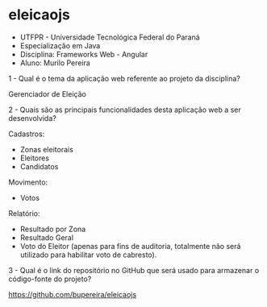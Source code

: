 # eleicaojs

- UTFPR - Universidade Tecnológica Federal do Paraná 
- Especialização em Java 
- Disciplina: Frameworks Web - Angular 
- Aluno: Murilo Pereira

1 - Qual é o tema da aplicação web referente ao projeto da disciplina? 

Gerenciador de Eleição

2 - Quais são as principais funcionalidades desta aplicação web a ser desenvolvida?

Cadastros:

- Zonas eleitorais
- Eleitores
- Candidatos

Movimento:

- Votos

Relatório:

- Resultado por Zona
- Resultado Geral
- Voto do Eleitor (apenas para fins de auditoria, totalmente não será utilizado para habilitar voto de cabresto).

3 - Qual é o link do repositório no GitHub que será usado para armazenar o código-fonte do projeto? 

https://github.com/bupereira/eleicaojs
